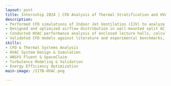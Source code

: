 ```yaml
---
layout: post
title: Internship 2024 | CFD Analysis of Thermal Stratification and HVAC Systems 
description: 
- Performed CFD simulations of Indoor Jet Ventilation (IJV) to analyze airflow dynamics, thermal stratification, and validate results with velocity contour comparisons.  
- Designed and optimized airflow distribution in wall-mounted split AC systems using ANSYS SpaceClaim and Fluent, achieving improved vane angle efficiency and energy performance.  
- Conducted HVAC performance analysis of enclosed lecture halls, calculating Air Residence Time, Velocity Contours, and conducting Grid Independence Tests.  
- Validated CFD models against literature and experimental benchmarks, refining turbulence and heat transfer predictions for improved simulation accuracy.  
skills: 
- CFD & Thermal Systems Analysis  
- HVAC System Design & Simulation  
- ANSYS Fluent & SpaceClaim  
- Turbulence Modeling & Validation  
- Energy Efficiency Optimization  
main-image: /IITB-HVAC.png

---
```

